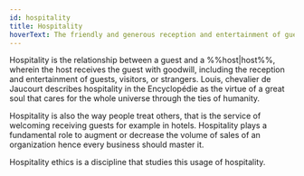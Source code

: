 ```yaml
---
id: hospitality
title: Hospitality
hoverText: The friendly and generous reception and entertainment of guests, visitors, or strangers
---
```


Hospitality is the relationship between a guest and a %%host|host%%, wherein 
the host receives the guest with goodwill, including the reception and 
entertainment of guests, visitors, or strangers. Louis, chevalier de Jaucourt 
describes hospitality in the Encyclopédie as the virtue of a great soul that 
cares for the whole universe through the ties of humanity. 

Hospitality is also the way people treat others, that is the service of 
welcoming receiving guests for example in hotels. Hospitality plays a 
fundamental role to augment or decrease the volume of sales of an organization 
hence every business should master it.

Hospitality ethics is a discipline that studies this usage of hospitality. 